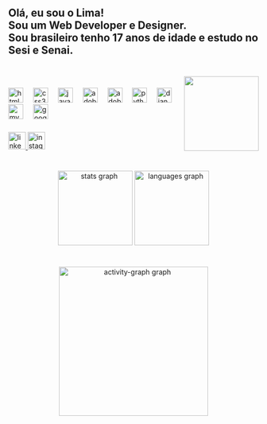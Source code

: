<h2 align="left">Olá, eu sou o Lima! <br>Sou um Web Developer e Designer. <br>Sou brasileiro tenho 17 anos de idade e estudo no Sesi e Senai.</h2>

###

<br clear="both">

<img align="right" height="150" src="https://i.pinimg.com/236x/64/b4/9b/64b49b6a9ddb834d717bd8d6825c1a63.jpg"  />

###

<div align="left">
  <img src="https://skillicons.dev/icons?i=html" height="30" alt="html5 logo"  />
  <img width="12" />
  <img src="https://skillicons.dev/icons?i=css" height="30" alt="css3 logo"  />
  <img width="12" />
  <img src="https://skillicons.dev/icons?i=js" height="30" alt="javascript logo"  />
  <img width="12" />
  <img src="https://skillicons.dev/icons?i=ps" height="30" alt="adobephotoshop logo"  />
  <img width="12" />
  <img src="https://skillicons.dev/icons?i=ai" height="30" alt="adobeillustrator logo"  />
  <img width="12" />
  <img src="https://skillicons.dev/icons?i=py" height="30" alt="python logo"  />
  <img width="12" />
  <img src="https://skillicons.dev/icons?i=django" height="30" alt="django logo"  />
  <img width="12" />
  <img src="https://skillicons.dev/icons?i=mysql" height="30" alt="mysql logo"  />
  <img width="12" />
  <img src="https://skillicons.dev/icons?i=gcp" height="30" alt="googlecloud logo"  />
</div>

###

<div align="left">
  <a href="www.linkedin.com/in/guilherme-lima-lopes-profile" target="_blank">
    <img src="https://img.shields.io/static/v1?message=LinkedIn&logo=linkedin&label=&color=cfcfcf&logoColor=black&labelColor=&style=for-the-badge" height="35" alt="linkedin logo"  />
  </a>
  <a href="https://www.instagram.com/_whoslima/" target="_blank">
    <img src="https://img.shields.io/static/v1?message=Instagram&logo=instagram&label=&color=cfcfcf&logoColor=black&labelColor=&style=for-the-badge" height="35" alt="instagram logo"  />
  </a>
</div>

###

<br clear="both">

<div align="center">
  <img src="https://github-readme-stats.vercel.app/api?username=Gui-Lops&hide_title=false&hide_rank=true&show_icons=true&include_all_commits=true&count_private=true&disable_animations=false&theme=github_dark&locale=pt-br&hide_border=true" height="150" alt="stats graph"  />
  <img src="https://github-readme-stats.vercel.app/api/top-langs?username=Gui-Lops&locale=pt-br&hide_title=false&layout=compact&card_width=320&langs_count=5&theme=github_dark&hide_border=true" height="150" alt="languages graph"  />
</div>

###

<br clear="both">

<div align="center">
  <img src="https://github-readme-activity-graph.vercel.app/graph?username=Gui-Lops&radius=16&theme=github-dark&area=true&order=5&hide_border=true&hide_title=false" height="300" alt="activity-graph graph"  />
</div>

###
